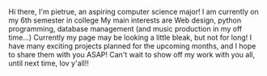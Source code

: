 Hi there, I'm pietrue, an aspiring computer science major!
I am currently on my 6th semester in college
My main interests are Web design, python programming, database management (and music production in my off time...) 
Currently my page may be looking a little bleak, but not for long!
I have many exciting projects planned for the upcoming months, and I hope to share them with you ASAP!
Can't wait to show off my work with you all, until next time, lov y'all!!
